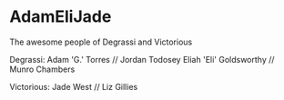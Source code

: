 AdamEliJade
===========

The awesome people of Degrassi and Victorious


Degrassi:
Adam 'G.' Torres // Jordan Todosey
Eliah 'Eli' Goldsworthy // Munro Chambers

Victorious:
Jade West // Liz Gillies
